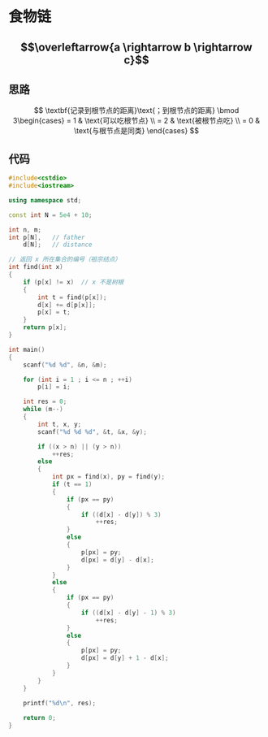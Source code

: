 # 食物链
## $$\overleftarrow{a \rightarrow b \rightarrow c}$$
## 思路
$$
\textbf{记录到根节点的距离}\text{；到根节点的距离} \bmod 3\begin{cases}
 = 1 & \text{可以吃根节点}  \\
 = 2 & \text{被根节点吃} \\
 = 0 & \text{与根节点是同类} 
\end{cases}
$$
## 代码
```cpp
#include<cstdio>
#include<iostream>

using namespace std;

const int N = 5e4 + 10;

int n, m;
int p[N],	// father
    d[N];	// distance

// 返回 x 所在集合的编号（祖宗结点）
int find(int x)
{
	if (p[x] != x)	// x 不是树根
	{
		int t = find(p[x]);
		d[x] += d[p[x]];
		p[x] = t;
	}
	return p[x];
}

int main()
{
	scanf("%d %d", &n, &m);

	for (int i = 1 ; i <= n ; ++i)
		p[i] = i;

	int res = 0;
	while (m--)
	{
		int t, x, y;
		scanf("%d %d %d", &t, &x, &y);

		if ((x > n) || (y > n))
			++res;
		else
		{
			int px = find(x), py = find(y);
			if (t == 1)
			{
				if (px == py)
				{
					if ((d[x] - d[y]) % 3)
						++res;
				}
				else
				{
					p[px] = py;
					d[px] = d[y] - d[x];
				}
			}
			else
			{
				if (px == py)
				{
					if ((d[x] - d[y] - 1) % 3)
						++res;
				}
				else
				{
					p[px] = py;
					d[px] = d[y] + 1 - d[x];
				}
			}
		}
	}

	printf("%d\n", res);
	
	return 0;
}
```